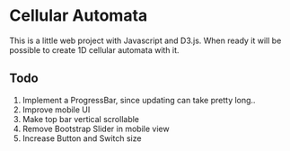 # Cellular Automata

This is a little web project with Javascript and D3.js. When ready it will be possible to create 1D cellular automata with it.

## Todo

1. Implement a ProgressBar, since updating can take pretty long..
2. Improve mobile UI
  1. Make top bar vertical scrollable
  2. Remove Bootstrap Slider in mobile view
  3. Increase Button and Switch size
